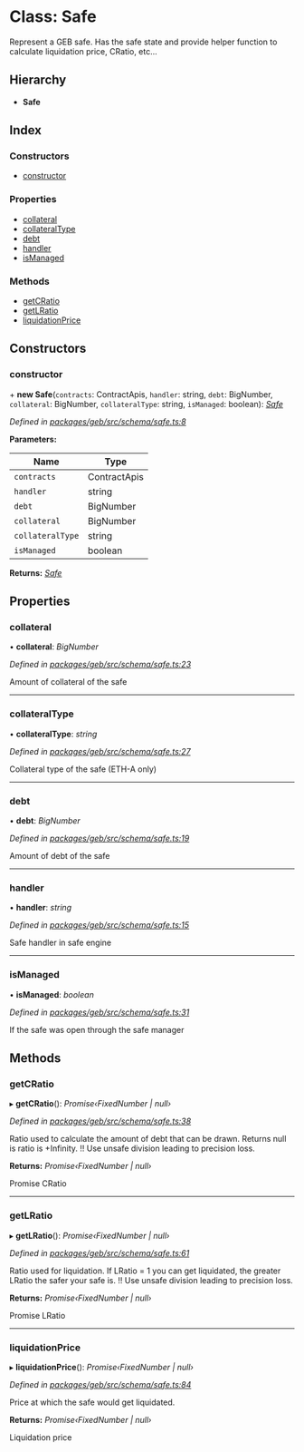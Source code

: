 # Class: Safe

Represent a GEB safe. Has the safe state and provide helper function to calculate liquidation price, CRatio, etc...

## Hierarchy

-   **Safe**

## Index

### Constructors

-   [constructor](safe.md#constructor)

### Properties

-   [collateral](safe.md#collateral)
-   [collateralType](safe.md#collateraltype)
-   [debt](safe.md#debt)
-   [handler](safe.md#handler)
-   [isManaged](safe.md#ismanaged)

### Methods

-   [getCRatio](safe.md#getcratio)
-   [getLRatio](safe.md#getlratio)
-   [liquidationPrice](safe.md#liquidationprice)

## Constructors

### constructor

\+ **new Safe**(`contracts`: ContractApis, `handler`: string, `debt`: BigNumber, `collateral`: BigNumber, `collateralType`: string, `isManaged`: boolean): _[Safe](safe.md)_

_Defined in [packages/geb/src/schema/safe.ts:8](https://github.com/reflexer-labs/geb.js/blob/fdb2fbc/packages/geb/src/schema/safe.ts#L8)_

**Parameters:**

| Name             | Type         |
| ---------------- | ------------ |
| `contracts`      | ContractApis |
| `handler`        | string       |
| `debt`           | BigNumber    |
| `collateral`     | BigNumber    |
| `collateralType` | string       |
| `isManaged`      | boolean      |

**Returns:** _[Safe](safe.md)_

## Properties

### collateral

• **collateral**: _BigNumber_

_Defined in [packages/geb/src/schema/safe.ts:23](https://github.com/reflexer-labs/geb.js/blob/fdb2fbc/packages/geb/src/schema/safe.ts#L23)_

Amount of collateral of the safe

---

### collateralType

• **collateralType**: _string_

_Defined in [packages/geb/src/schema/safe.ts:27](https://github.com/reflexer-labs/geb.js/blob/fdb2fbc/packages/geb/src/schema/safe.ts#L27)_

Collateral type of the safe (ETH-A only)

---

### debt

• **debt**: _BigNumber_

_Defined in [packages/geb/src/schema/safe.ts:19](https://github.com/reflexer-labs/geb.js/blob/fdb2fbc/packages/geb/src/schema/safe.ts#L19)_

Amount of debt of the safe

---

### handler

• **handler**: _string_

_Defined in [packages/geb/src/schema/safe.ts:15](https://github.com/reflexer-labs/geb.js/blob/fdb2fbc/packages/geb/src/schema/safe.ts#L15)_

Safe handler in safe engine

---

### isManaged

• **isManaged**: _boolean_

_Defined in [packages/geb/src/schema/safe.ts:31](https://github.com/reflexer-labs/geb.js/blob/fdb2fbc/packages/geb/src/schema/safe.ts#L31)_

If the safe was open through the safe manager

## Methods

### getCRatio

▸ **getCRatio**(): _Promise‹FixedNumber | null›_

_Defined in [packages/geb/src/schema/safe.ts:38](https://github.com/reflexer-labs/geb.js/blob/fdb2fbc/packages/geb/src/schema/safe.ts#L38)_

Ratio used to calculate the amount of debt that can be drawn. Returns null is ratio is +Infinity. !! Use unsafe division leading to precision loss.

**Returns:** _Promise‹FixedNumber | null›_

Promise<FixedNumber> CRatio

---

### getLRatio

▸ **getLRatio**(): _Promise‹FixedNumber | null›_

_Defined in [packages/geb/src/schema/safe.ts:61](https://github.com/reflexer-labs/geb.js/blob/fdb2fbc/packages/geb/src/schema/safe.ts#L61)_

Ratio used for liquidation. If LRatio = 1 you can get liquidated, the greater LRatio the safer your safe is. !! Use unsafe division leading to precision loss.

**Returns:** _Promise‹FixedNumber | null›_

Promise<FixedNumber> LRatio

---

### liquidationPrice

▸ **liquidationPrice**(): _Promise‹FixedNumber | null›_

_Defined in [packages/geb/src/schema/safe.ts:84](https://github.com/reflexer-labs/geb.js/blob/fdb2fbc/packages/geb/src/schema/safe.ts#L84)_

Price at which the safe would get liquidated.

**Returns:** _Promise‹FixedNumber | null›_

<FixedNumber> Liquidation price
